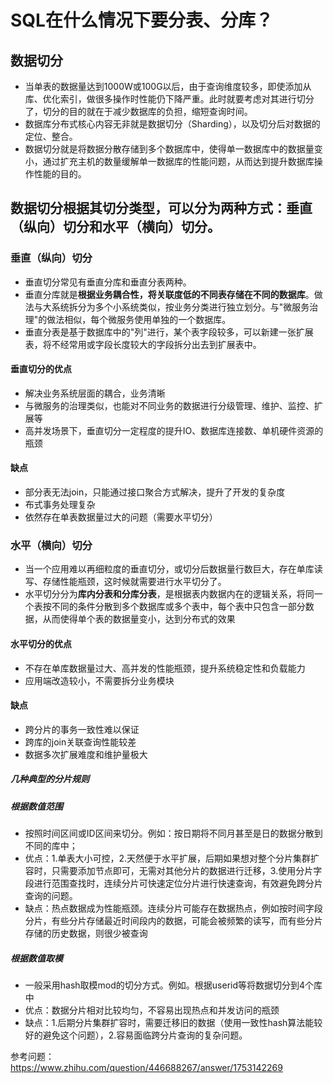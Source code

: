 # SQL在什么情况下要分表、分库？

## 数据切分

* 当单表的数据量达到1000W或100G以后，由于查询维度较多，即使添加从库、优化索引，做很多操作时性能仍下降严重。此时就要考虑对其进行切分了，切分的目的就在于减少数据库的负担，缩短查询时间。
* 数据库分布式核心内容无非就是数据切分（Sharding），以及切分后对数据的定位、整合。
* 数据切分就是将数据分散存储到多个数据库中，使得单一数据库中的数据量变小，通过扩充主机的数量缓解单一数据库的性能问题，从而达到提升数据库操作性能的目的。

## 数据切分根据其切分类型，可以分为两种方式：垂直（纵向）切分和水平（横向）切分。

### 垂直（纵向）切分
* 垂直切分常见有垂直分库和垂直分表两种。
* 垂直分库就是**根据业务耦合性，将关联度低的不同表存储在不同的数据库**。做法与大系统拆分为多个小系统类似，按业务分类进行独立划分。与"微服务治理"的做法相似，每个微服务使用单独的一个数据库。
* 垂直分表是基于数据库中的"列"进行，某个表字段较多，可以新建一张扩展表，将不经常用或字段长度较大的字段拆分出去到扩展表中。

#### 垂直切分的优点
* 解决业务系统层面的耦合，业务清晰
* 与微服务的治理类似，也能对不同业务的数据进行分级管理、维护、监控、扩展等
* 高并发场景下，垂直切分一定程度的提升IO、数据库连接数、单机硬件资源的瓶颈

#### 缺点
* 部分表无法join，只能通过接口聚合方式解决，提升了开发的复杂度
* 布式事务处理复杂
* 依然存在单表数据量过大的问题（需要水平切分）

### 水平（横向）切分
* 当一个应用难以再细粒度的垂直切分，或切分后数据量行数巨大，存在单库读写、存储性能瓶颈，这时候就需要进行水平切分了。
* 水平切分分为**库内分表和分库分表**，是根据表内数据内在的逻辑关系，将同一个表按不同的条件分散到多个数据库或多个表中，每个表中只包含一部分数据，从而使得单个表的数据量变小，达到分布式的效果

#### 水平切分的优点
* 不存在单库数据量过大、高并发的性能瓶颈，提升系统稳定性和负载能力
* 应用端改造较小，不需要拆分业务模块

#### 缺点
* 跨分片的事务一致性难以保证
* 跨库的join关联查询性能较差
* 数据多次扩展难度和维护量极大


##### 几种典型的分片规则
##### 根据数值范围
* 按照时间区间或ID区间来切分。例如：按日期将不同月甚至是日的数据分散到不同的库中；
* 优点：1.单表大小可控，2.天然便于水平扩展，后期如果想对整个分片集群扩容时，只需要添加节点即可，无需对其他分片的数据进行迁移，3.使用分片字段进行范围查找时，连续分片可快速定位分片进行快速查询，有效避免跨分片查询的问题。
* 缺点：热点数据成为性能瓶颈。连续分片可能存在数据热点，例如按时间字段分片，有些分片存储最近时间段内的数据，可能会被频繁的读写，而有些分片存储的历史数据，则很少被查询

##### 根据数值取模
* 一般采用hash取模mod的切分方式。例如。根据userid等将数据切分到4个库中
* 优点：数据分片相对比较均匀，不容易出现热点和并发访问的瓶颈
* 缺点：1.后期分片集群扩容时，需要迁移旧的数据（使用一致性hash算法能较好的避免这个问题），2.容易面临跨分片查询的复杂问题。



参考问题：https://www.zhihu.com/question/446688267/answer/1753142269
